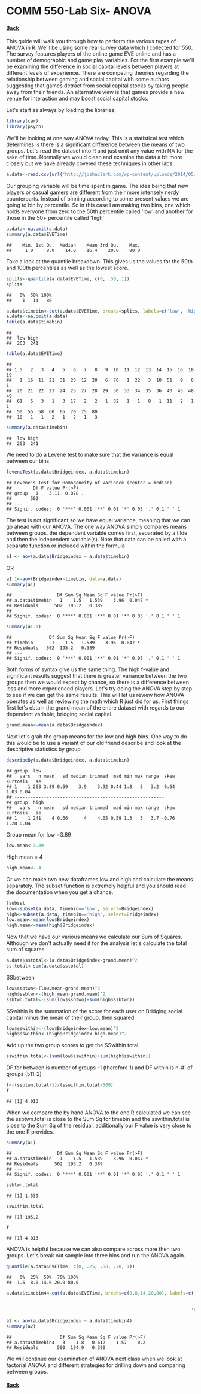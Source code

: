COMM 550-Lab Six- ANOVA
=========================================================== 
#### [Back](http://joshaclark.com/?page_id=138)
This guide will walk you through how to perform the various types of ANOVA in R. We'll be 
using some real survey data which I collected for 550. The survey features players of the 
online game EVE online and has a number of demographic and game play variables. For the first 
example we'll be examining the difference in social capital levels between players at different 
levels of experience. There are competing theories regarding the relationship between gaming and 
social capital with some authors suggesting that games detract  from social capital stocks by 
taking people away from their friends. An alternative view is that games provide a new venue for 
interaction and may boost social capital stocks.

Let's start as always by loading the libraries.


```r
library(car)
library(psych)
```

We'll be looking at one way ANOVA today. This is a statistical test which determines is there is
a significant difference between the means of two groups. Let's read the dataset into R and just omit
any value with NA for the sake of time. Normally we would clean and examine the data a bit more closely
but we have already covered these techniques in other labs.


```r
a.data<-read.csv(url('http://joshaclark.com/wp-content/uploads/2014/05/evedemodata.csv'))
```

Our grouping variable will be time spent in game. The idea being that new players or casual gamers
are different from their more intensely nerdy counterparts. Instead of binning according to some present
values we are going to bin by percentile. So in this case I am making two bins, one which holds everyone
from zero to the 50th percentile called 'low' and another for those in the 50+ percentile called 'high'


```r
a.data<-na.omit(a.data)
summary(a.data$EVETime)
```

```
##    Min. 1st Qu.  Median    Mean 3rd Qu.    Max. 
##     1.0     8.0    14.0    16.4    20.0    80.0
```

Take a look at the quantile breakdown. This gives us the values for the 50th and 100th percentiles as well
as the lowest score.


```r
splits<-quantile(a.data$EVETime, c(0, .50, 1)) 
splits
```

```
##   0%  50% 100% 
##    1   14   80
```

```r
a.data$timebin<-cut(a.data$EVETime, breaks=splits, labels=c('low', 'high'))
a.data<-na.omit(a.data)
table(a.data$timebin)
```

```
## 
##  low high 
##  263  241
```

```r
table(a.data$EVETime)
```

```
## 
## 1.5   2   3   4   5   6   7   8   9  10  11  12  13  14  15  16  18  19 
##   1  16  11  21  31  23  12  28   6  70   1  22   3  18  51   9   6   1 
##  20  21  22  23  24  25  27  28  29  30  33  34  35  36  40  45  48  49 
##  61   5   3   1   3  17   2   2   1  32   1   1   8   1  11   2   1   1 
##  50  55  58  60  65  70  75  80 
##  10   1   1   2   1   2   1   3
```

```r
summary(a.data$timebin)
```

```
##  low high 
##  263  241
```

We need to do a Levene test to make sure that the variance is equal between our bins


```r
leveneTest(a.data$Bridgeindex, a.data$timebin)
```

```
## Levene's Test for Homogeneity of Variance (center = median)
##        Df F value Pr(>F)  
## group   1    3.11  0.078 .
##       502                 
## ---
## Signif. codes:  0 '***' 0.001 '**' 0.01 '*' 0.05 '.' 0.1 ' ' 1
```

The test is not significant so we have equal variance, meaning that we can go ahead 
with our ANOVA. 
The one way ANOVA simply compares means between groups. the dependent variable comes
first, separated by a tilde and then the independent variable(s). Note that data can be
called with a separate function or included within the formula


```r
a1 <- aov(a.data$Bridgeindex ~ a.data$timebin)
```

OR


```r
a1.1<-aov(Bridgeindex~timebin, data=a.data)
summary(a1)
```

```
##                 Df Sum Sq Mean Sq F value Pr(>F)  
## a.data$timebin   1    1.5   1.539    3.96  0.047 *
## Residuals      502  195.2   0.389                 
## ---
## Signif. codes:  0 '***' 0.001 '**' 0.01 '*' 0.05 '.' 0.1 ' ' 1
```

```r
summary(a1.1)
```

```
##              Df Sum Sq Mean Sq F value Pr(>F)  
## timebin       1    1.5   1.539    3.96  0.047 *
## Residuals   502  195.2   0.389                 
## ---
## Signif. codes:  0 '***' 0.001 '**' 0.01 '*' 0.05 '.' 0.1 ' ' 1
```

Both forms of syntax give us the same thing. The high f-value and significant results suggest
that there is greater variance between the two groups then we would expect by chance, so there
is a difference between less and more experienced players.
Let's try doing the ANOVA step by step to see if we can get the same results. This 
will let us review how ANOVA operates as well as reviewing the math which R just
did for us.
First things first let's obtain the grand mean of the entire dataset with regards to
our dependent variable, bridging social capital.


```r
grand.mean<-mean(a.data$Bridgeindex)
```

Next let's grab the group means for the low and high bins. One way to do this would
be to use a variant of our old friend describe and look at the descriptive statistics 
by group


```r
describeBy(a.data$Bridgeindex, a.data$timebin)
```

```
## group: low
##   vars   n mean   sd median trimmed  mad min max range  skew kurtosis   se
## 1    1 263 3.89 0.59    3.9    3.92 0.44 1.8   5   3.2 -0.64     1.03 0.04
## -------------------------------------------------------- 
## group: high
##   vars   n mean   sd median trimmed  mad min max range  skew kurtosis   se
## 1    1 241    4 0.66      4    4.05 0.59 1.3   5   3.7 -0.76     1.28 0.04
```

Group mean for low =3.89


```r
low.mean<-3.89
```

High mean = 4


```r
high.mean<- 4
```

Or we can make two new dataframes low and high and calculate the means separately. The subset
function is extremely helpful and you should read the documentation when you get a chance.


```r
?subset
low<-subset(a.data, timebin=='low', select=Bridgeindex)
high<-subset(a.data, timebin=='high', select=Bridgeindex)
low.mean<-mean(low$Bridgeindex)
high.mean<-mean(high$Bridgeindex)
```

Now that we have our various means we calculate our Sum of Squares. Although we don't actually need
it for the analysis let's calculate the total sum of squares.


```r
a.data$sstotal<-(a.data$Bridgeindex-grand.mean)^2
ss.total<-sum(a.data$sstotal)
```

SSbetween


```r
low$ssbtwn<-(low.mean-grand.mean)^2
high$ssbtwn<-(high.mean-grand.mean)^2
ssbtwn.total<-(sum(low$ssbtwn)+sum(high$ssbtwn))
```

SSwithin is the summation of the score for each user on Bridging social capital minus the mean of their group, then squared.


```r
low$sswithin<-(low$Bridgeindex-low.mean)^2
high$sswithin<-(high$Bridgeindex-high.mean)^2
```

Add up the two group scores to get the SSwithin total.


```r
sswithin.total<-(sum(low$sswithin)+sum(high$sswithin))
```

DF for between is number of groups -1 (therefore 1) and DF within is n-#' of groups (511-2) 


```r
f<-(ssbtwn.total/1)/(sswithin.total/509)
f
```

```
## [1] 4.013
```

When we compare the by hand ANOVA to the one R calculated we can see the ssbtwn.total is close to the Sum Sq for timebin and the sswithin.total is close to the Sum Sq of the residual, additionally our F value is very close to the one R provides.


```r
summary(a1)
```

```
##                 Df Sum Sq Mean Sq F value Pr(>F)  
## a.data$timebin   1    1.5   1.539    3.96  0.047 *
## Residuals      502  195.2   0.389                 
## ---
## Signif. codes:  0 '***' 0.001 '**' 0.01 '*' 0.05 '.' 0.1 ' ' 1
```

```r
ssbtwn.total
```

```
## [1] 1.539
```

```r
sswithin.total
```

```
## [1] 195.2
```

```r
f
```

```
## [1] 4.013
```

ANOVA is helpful because we can also compare across more then two groups. Let's break out sample into three
bins and run the ANOVA again.


```r
quantile(a.data$EVETime, c(0, .25, .50, .70, 1)) 
```

```
##   0%  25%  50%  70% 100% 
##  1.5  8.0 14.0 20.0 80.0
```

```r
a.data$timebin4<-cut(a.data$EVETime, breaks=c(0,8,14,20,80), labels=c('bottom', 
                                                                      'middle/low', 
                                                                      'middle/high',
                                                                     'high'))

a2 <- aov(a.data$Bridgeindex ~ a.data$timebin4)
summary(a2)
```

```
##                  Df Sum Sq Mean Sq F value Pr(>F)
## a.data$timebin4   3    1.8   0.612    1.57    0.2
## Residuals       500  194.9   0.390
```

We will continue our examination of ANOVA next class when we look at factorial ANOVA and different strategies for drilling down and comparing between groups.

#### [Back](http://joshaclark.com/?page_id=138)
